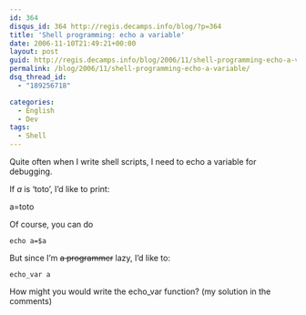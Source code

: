 ```yaml
---
id: 364
disqus_id: 364 http://regis.decamps.info/blog/?p=364
title: 'Shell programming: echo a variable'
date: 2006-11-10T21:49:21+00:00
layout: post
guid: http://regis.decamps.info/blog/2006/11/shell-programming-echo-a-variable/
permalink: /blog/2006/11/shell-programming-echo-a-variable/
dsq_thread_id:
  - "189256718"

categories:
  - English
  - Dev
tags:
  - Shell
---
```

Quite often when I write shell scripts, I need to echo a variable for debugging. 

If _a_ is &lsquo;toto’, I’d like to print:
  
a=toto

Of course, you can do
  
```
echo a=$a
```

But since I’m <strike>a programmer</strike> lazy, I’d like to:
  
```
echo_var a
```

How might you would write the echo_var function? (my solution in the comments)
